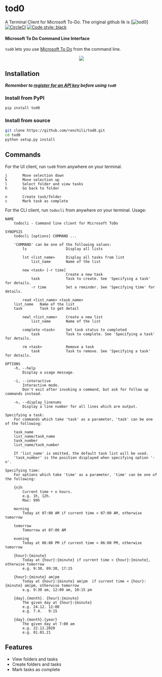 tod0
====

A Terminal Client for Microsoft To-Do.
The original github lik is [![tod0](https://github.com/kiblee/tod0)]
[![CircleCI](https://circleci.com/gh/kiblee/tod0.svg?style=svg&circle-token=7c223e0b25b7428107e841926315e74478cacb55)](https://circleci.com/gh/kiblee/tod0)
<a href="https://github.com/psf/black"><img alt="Code style: black" src="https://img.shields.io/badge/code%20style-black-000000.svg"></a>

#### Microsoft To Do Command Line Interface

`tod0` lets you use [Microsoft To Do](https://todo.microsoft.com/) from the command line. 

<p align="center"><img src="/demo-min.gif?raw=true"/></p>

Installation
------------

***Remember to [register for an API key](https://github.com/kiblee/tod0/tree/master/GET_KEY.md) before using `tod0`***

### Install from PyPI

```sh
pip install tod0
```

### Install from source

```sh
git clone https://github.com/renchili/tod0.git
cd tod0
python setup.py install
```


Commands
--------
For the UI client, run `tod0` from anywhere on your terminal.

    j       Move selection down
    k       Move selection up
    l       Select folder and view tasks
    h       Go back to folder
    
    n       Create task/folder
    c       Mark task as complete
    
For the CLI client, run `todocli` from anywhere on your terminal.
Usage:

    NAME
        todocli - Command line client for Microsoft ToDo 
        
    SYNOPSIS
        todocli [options] COMMAND ...  
        
        'COMMAND' can be one of the following values:
            ls                  Display all lists  
            
            lst <list_name>     Display all tasks from list
                list_name       Name of the list
                
            new <task> [-r time]
                                Create a new task
                task            Task to create. See 'Specifying a task' for details.
                -r time         Set a reminder. See 'Specifying time' for details.              

            read <list_name> <task_name>
 		list_name	Name of the list
		task		Task to get detail

            newl <list_name>    Create a new list
                list_name       Name of the list
                
            complete <task>     Set task status to completed
                task            Task to complete. See 'Specifying a task' for details.
               
            rm <task>           Remove a task
                task            Task to remove. See 'Specifying a task' for details.
                   
    OPTIONS
        -h, --help
            Display a usage message.
        
        -i, --interactive
            Interactive mode. 
            Don't exit after invoking a command, but ask for follow up commands instead.
        
        -n, --display_linenums
            Display a line number for all lines which are output.
            
    Specifying a task:
        For commands which take 'task' as a parameter, 'task' can be one of the following:
        
        task_name
        list_name/task_name
        task_number
        list_name/task_number
        
        If 'list_name' is omitted, the default task list will be used. 
        'task_number' is the position displayed when specifying option '-n'. 
       
    Specifying time:
        For options which take 'time' as a parameter, 'time' can be one of the following:
        
        {n}h
            Current time + n hours. 
            e.g. 1h, 12h. 
            Max: 99h
            
        morning
            Today at 07:00 AM if current time < 07:00 AM, otherwise tomorrow

        tomorrow
            Tomorrow at 07:00 AM
            
        evening
            Today at 06:00 PM if current time < 06:00 PM, otherwise tomorrow
            
        {hour}:{minute}
            Today at {hour}:{minute} if current time < {hour}:{minute}, otherwise tomorrow 
            e.g. 9:30, 09:30, 17:15
            
        {hour}:{minute} am|pm 
            Today at {hour}:{minute} am|pm  if current time < {hour}:{minute} am|pm, otherwise tomorrow
            e.g. 9:30 am, 12:00 am, 10:15 pm
            
        {day}.{month}. {hour}:{minute}
            The given day at {hour}:{minute}
            e.g. 24.12. 12:00
            e.g. 7.4.   9:15
        
        {day}.{month}.{year}
            The given day at 7:00 am
            e.g. 22.12.2020
            e.g. 01.01.21
    
Features
--------
- View folders and tasks
- Create folders and tasks
- Mark tasks as complete
